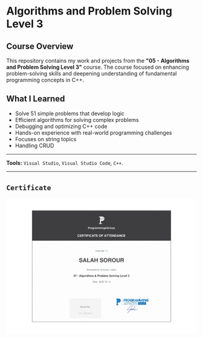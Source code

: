 # Algorithms and Problem Solving Level 3

## Course Overview
This repository contains my work and projects from the **"05 - Algorithms and Problem Solving Level 3"** course. The course focused on enhancing problem-solving skills and deepening understanding of fundamental programming concepts in C++.

## What I Learned
- Solve 51 simple problems that develop logic
- Efficient algorithms for solving complex problems
- Debugging and optimizing C++ code
- Hands-on experience with real-world programming challenges
- Focuses on string topics
- Handling CRUD



---

**Tools:** `Visual Studio`, `Visual Studio Code`, `C++`.

---

## `Certificate`

![Certificate](/certificate-of-completion-for-algorithms-problem-solving-level-3_page-0001.jpg)
